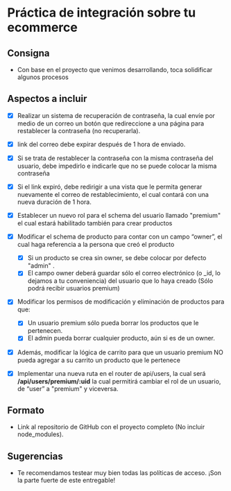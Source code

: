 # Práctica de integración sobre tu ecommerce

## Consigna

- Con base en el proyecto que venimos desarrollando, toca solidificar algunos procesos

## Aspectos a incluir

- [x] Realizar un sistema de recuperación de contraseña, la cual envíe por medio de un correo un botón que redireccione a una página para restablecer la contraseña (no recuperarla).
- [x] link del correo debe expirar después de 1 hora de enviado.
- [x] Si se trata de restablecer la contraseña con la misma contraseña del usuario, debe impedirlo e indicarle que no se puede colocar la misma contraseña
- [x] Si el link expiró, debe redirigir a una vista que le permita generar nuevamente el correo de restablecimiento, el cual contará con una nueva duración de 1 hora.

- [x] Establecer un nuevo rol para el schema del usuario llamado "premium" el cual estará habilitado también para crear productos
- [x] Modificar el schema de producto para contar con un campo “owner”, el cual haga referencia a la persona que creó el producto
  - [x] Si un producto se crea sin owner, se debe colocar por defecto "admin" .
  - [x] El campo owner deberá guardar sólo el correo electrónico (o \_id, lo dejamos a tu conveniencia) del usuario que lo haya creado (Sólo podrá recibir usuarios premium)
- [x] Modificar los permisos de modificación y eliminación de productos para que:
  - [x] Un usuario premium sólo pueda borrar los productos que le pertenecen.
  - [x] El admin pueda borrar cualquier producto, aún si es de un owner.
- [x] Además, modificar la lógica de carrito para que un usuario premium NO pueda agregar a su carrito un producto que le pertenece
- [x] Implementar una nueva ruta en el router de api/users, la cual será **/api/users/premium/:uid** la cual permitirá cambiar el rol de un usuario, de “user” a "premium" y viceversa.

## Formato

- Link al repositorio de GitHub con el proyecto completo (No incluir node_modules).

## Sugerencias

- Te recomendamos testear muy bien todas las políticas de acceso. ¡Son la parte fuerte de este entregable!
